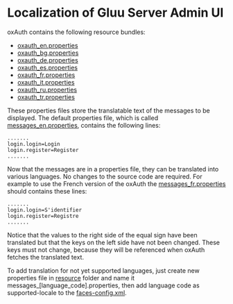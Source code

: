 # Localization of Gluu Server Admin UI

oxAuth contains the following resource bundles: 

- [oxauth_en.properties](https://github.com/GluuFederation/oxAuth/blob/master/Server/src/main/resources/oxauth_en.properties)   
- [oxauth_bg.properties](https://github.com/GluuFederation/oxAuth/blob/master/Server/src/main/resources/oxauth_bg.properties)  
- [oxauth_de.properties](https://github.com/GluuFederation/oxAuth/blob/master/Server/src/main/resources/oxauth_de.properties)   
- [oxauth_es.properties](https://github.com/GluuFederation/oxAuth/blob/master/Server/src/main/resources/oxauth_es.properties)    
- [oxauth_fr.properties](https://github.com/GluuFederation/oxAuth/blob/master/Server/src/main/resources/oxauth_fr.properties)    
- [oxauth_it.properties](https://github.com/GluuFederation/oxAuth/blob/master/Server/src/main/resources/oxauth_it.properties)   
- [oxauth_ru.properties](https://github.com/GluuFederation/oxAuth/blob/master/Server/src/main/resources/oxauth_ru.properties)     
- [oxauth_tr.properties](https://github.com/GluuFederation/oxAuth/blob/master/Server/src/main/resources/oxauth_tr.properties)   

These properties files store the translatable text of the messages to be displayed.
The default properties file, which is called [messages_en.properties](https://github.com/GluuFederation/oxAuth/blob/master/Server/src/main/resources/messages_en.properties), contains the following lines:
```
.......
login.login=Login
login.register=Register
.......
```
Now that the messages are in a properties file, they can be translated into various languages. No changes to the source code are required. For example to use the French version of the oxAuth the [messages_fr.properties](https://github.com/GluuFederation/oxAuth/blob/master/Server/src/main/resources/messages_fr.properties) should contains these lines:
```
.......
login.login=S'identifier
login.register=Registre
.......
```
Notice that the values to the right side of the equal sign have been translated but that the keys on the left side have not been changed. These keys must not change, because they will be referenced when oxAuth fetches the translated text.

To add translation for not yet supported languages, just create new properties file in [resource](https://github.com/GluuFederation/oxAuth/tree/master/Server/src/main/resources) folder and name it messages_[language_code].properties, then add language code as supported-locale to the [faces-config.xml](https://github.com/GluuFederation/oxAuth/blob/master/Server/src/main/webapp/WEB-INF/faces-config.xml#L9).




